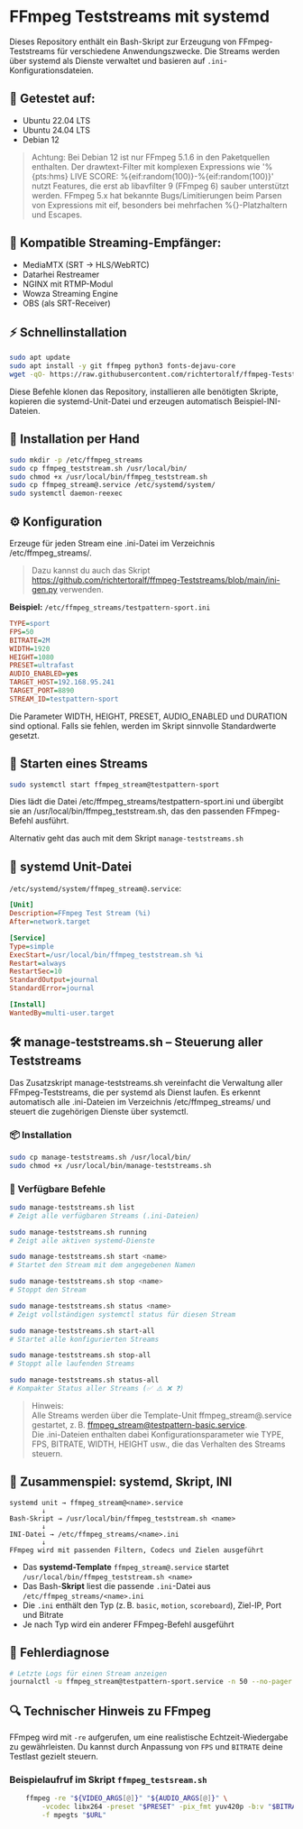 # FFmpeg Teststreams mit systemd

Dieses Repository enthält ein Bash-Skript zur Erzeugung von FFmpeg-Teststreams für verschiedene Anwendungszwecke. Die Streams werden über systemd als Dienste verwaltet und basieren auf `.ini`-Konfigurationsdateien.

## 🧪 Getestet auf:
- Ubuntu 22.04 LTS
- Ubuntu 24.04 LTS
- Debian 12
>Achtung: Bei Debian 12 ist nur FFmpeg 5.1.6 in den Paketquellen enthalten.
>Der drawtext-Filter mit komplexen Expressions wie '%{pts\:hms} LIVE SCORE: %{eif\:random(100)}-%{eif\:random(100)}' nutzt Features, die erst ab libavfilter 9 (FFmpeg 6) sauber unterstützt werden.
>FFmpeg 5.x hat bekannte Bugs/Limitierungen beim Parsen von Expressions mit eif, besonders bei mehrfachen %{}-Platzhaltern und Escapes.

## 🎯 Kompatible Streaming-Empfänger:
- MediaMTX (SRT → HLS/WebRTC)
- Datarhei Restreamer
- NGINX mit RTMP-Modul
- Wowza Streaming Engine
- OBS (als SRT-Receiver)

## ⚡ Schnellinstallation

```bash
sudo apt update
sudo apt install -y git ffmpeg python3 fonts-dejavu-core
wget -qO- https://raw.githubusercontent.com/richtertoralf/ffmpeg-Teststreams/main/install.sh | bash
```
Diese Befehle klonen das Repository, installieren alle benötigten Skripte, kopieren die systemd-Unit-Datei und erzeugen automatisch Beispiel-INI-Dateien.

## 🔧 Installation per Hand

```bash
sudo mkdir -p /etc/ffmpeg_streams
sudo cp ffmpeg_teststream.sh /usr/local/bin/
sudo chmod +x /usr/local/bin/ffmpeg_teststream.sh
sudo cp ffmpeg_stream@.service /etc/systemd/system/
sudo systemctl daemon-reexec
```

## ⚙️ Konfiguration

Erzeuge für jeden Stream eine .ini-Datei im Verzeichnis /etc/ffmpeg_streams/.

>Dazu kannst du auch das Skript https://github.com/richtertoralf/ffmpeg-Teststreams/blob/main/ini-gen.py verwenden.

**Beispiel:** `/etc/ffmpeg_streams/testpattern-sport.ini`

```ini
TYPE=sport
FPS=50
BITRATE=2M
WIDTH=1920
HEIGHT=1080
PRESET=ultrafast
AUDIO_ENABLED=yes
TARGET_HOST=192.168.95.241
TARGET_PORT=8890
STREAM_ID=testpattern-sport
```
Die Parameter WIDTH, HEIGHT, PRESET, AUDIO_ENABLED und DURATION sind optional. Falls sie fehlen, werden im Skript sinnvolle Standardwerte gesetzt.

## 🚀 Starten eines Streams

```bash
sudo systemctl start ffmpeg_stream@testpattern-sport
```

Dies lädt die Datei /etc/ffmpeg_streams/testpattern-sport.ini und übergibt sie an /usr/local/bin/ffmpeg_teststream.sh, das den passenden FFmpeg-Befehl ausführt.

Alternativ geht das auch mit dem Skript `manage-teststreams.sh`  

## 📜 systemd Unit-Datei

`/etc/systemd/system/ffmpeg_stream@.service`:

```ini
[Unit]
Description=FFmpeg Test Stream (%i)
After=network.target

[Service]
Type=simple
ExecStart=/usr/local/bin/ffmpeg_teststream.sh %i
Restart=always
RestartSec=10
StandardOutput=journal
StandardError=journal

[Install]
WantedBy=multi-user.target
```

## 🛠 manage-teststreams.sh – Steuerung aller Teststreams
Das Zusatzskript manage-teststreams.sh vereinfacht die Verwaltung aller FFmpeg-Teststreams, die per systemd als Dienst laufen. Es erkennt automatisch alle .ini-Dateien im Verzeichnis /etc/ffmpeg_streams/ und steuert die zugehörigen Dienste über systemctl.

### 📦 Installation
```bash
sudo cp manage-teststreams.sh /usr/local/bin/
sudo chmod +x /usr/local/bin/manage-teststreams.sh

```
### 🧭 Verfügbare Befehle
```bash
sudo manage-teststreams.sh list
# Zeigt alle verfügbaren Streams (.ini-Dateien)

sudo manage-teststreams.sh running
# Zeigt alle aktiven systemd-Dienste

sudo manage-teststreams.sh start <name>
# Startet den Stream mit dem angegebenen Namen

sudo manage-teststreams.sh stop <name>
# Stoppt den Stream

sudo manage-teststreams.sh status <name>
# Zeigt vollständigen systemctl status für diesen Stream

sudo manage-teststreams.sh start-all
# Startet alle konfigurierten Streams

sudo manage-teststreams.sh stop-all
# Stoppt alle laufenden Streams

sudo manage-teststreams.sh status-all
# Kompakter Status aller Streams (✅ ⚠️ ❌ ❓)

```

>Hinweis:  
>Alle Streams werden über die Template-Unit ffmpeg_stream@.service gestartet, z. B. ffmpeg_stream@testpattern-basic.service.  
>Die .ini-Dateien enthalten dabei Konfigurationsparameter wie TYPE, FPS, BITRATE, WIDTH, HEIGHT usw., die das Verhalten des Streams steuern.  

## 🔗 Zusammenspiel: systemd, Skript, INI

```text
systemd unit → ffmpeg_stream@<name>.service
        ↓
Bash-Skript → /usr/local/bin/ffmpeg_teststream.sh <name>
        ↓
INI-Datei → /etc/ffmpeg_streams/<name>.ini
        ↓
FFmpeg wird mit passenden Filtern, Codecs und Zielen ausgeführt

```
- Das **systemd-Template** `ffmpeg_stream@.service` startet `/usr/local/bin/ffmpeg_teststream.sh <name>`
- Das Bash-**Skript** liest die passende `.ini`-Datei aus `/etc/ffmpeg_streams/<name>.ini`
- Die `.ini` enthält den Typ (z. B. `basic`, `motion`, `scoreboard`), Ziel-IP, Port und Bitrate
- Je nach Typ wird ein anderer FFmpeg-Befehl ausgeführt

## 🐞 Fehlerdiagnose
```bash
# Letzte Logs für einen Stream anzeigen
journalctl -u ffmpeg_stream@testpattern-sport.service -n 50 --no-pager

```

## 🔍 Technischer Hinweis zu FFmpeg
FFmpeg wird mit `-re` aufgerufen, um eine realistische Echtzeit-Wiedergabe zu gewährleisten. Du kannst durch Anpassung von `FPS` und `BITRATE` deine Testlast gezielt steuern.

### Beispielaufruf im Skript `ffmpeg_testsream.sh`
```bash
    ffmpeg -re "${VIDEO_ARGS[@]}" "${AUDIO_ARGS[@]}" \
        -vcodec libx264 -preset "$PRESET" -pix_fmt yuv420p -b:v "$BITRATE" \
        -f mpegts "$URL"
```
